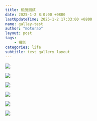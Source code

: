 ```yaml
---
title: 相册测试
date: 2025-1-2 8:0:00 +0800
lastUpdateTime: 2025-1-2 17:33:00 +0800
name: galley-test
author: "motorao"
layout: post
tags: 
    - 摄影
categories: life
subtitle: test gallery layout
---
```

    
![](https://static.motorao.cn/assets/pic/16f9fe61-9db0-80f8-9230-f2ad20bfb803.webp)

![](https://static.motorao.cn/assets/pic/16f9fe61-9db0-8001-b4d7-ce722e47e789.webp)

![](https://static.motorao.cn/assets/pic/16f9fe61-9db0-80dc-8edd-d4d840d1ab0a.webp)

![](https://static.motorao.cn/assets/pic/16f9fe61-9db0-80c7-8e87-f1566738259d.webp)

![](https://static.motorao.cn/assets/pic/16f9fe61-9db0-8018-8bf1-c4e386032a83.webp)

![](https://static.motorao.cn/assets/pic/16f9fe61-9db0-80e7-ae7f-cbd345a934f0.webp)
